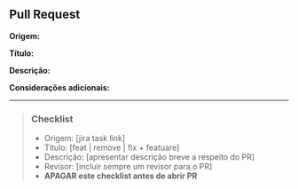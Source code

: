## Pull Request

**Origem:**

**Título:**

**Descrição:**

**Considerações adicionais:**

---

> ### Checklist
> - Origem: [jira task link]
> - Título: [feat | remove | fix + featuare]
> - Descrição: [apresentar descrição breve a respeito do PR]
> - Revisor: [incluir sempre um revisor para o PR]
> - **APAGAR este checklist antes de abrir PR**
